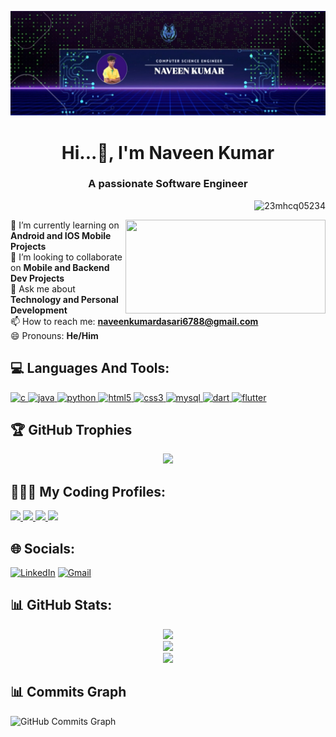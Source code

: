 ![logo](https://github.com/23MHCQ05234/23MHCQ05234/blob/main/GIT_PIC.jpg)

<h1 align="center">Hi...👋, I'm Naveen Kumar</h1>
<h3 align="center">A passionate Software Engineer </h3>

<p align="right"> <img src="https://komarev.com/ghpvc/?username=23mhcq05234&label=Profile%20views&color=0e75b6&style=flat" alt="23mhcq05234" /> </p>
<img align="right" height="150" width="320" src="https://github.com/23MHCQ05234/23MHCQ05234/blob/main/image_git.jpg?raw=true" />

🌱 I’m currently learning on **Android and IOS Mobile Projects** <br>
👯 I’m looking to collaborate on **Mobile and Backend Dev Projects** <br>
💬 Ask me about **Technology and Personal Development** <br>
📫 How to reach me: **naveenkumardasari6788@gmail.com** <br>
😄 Pronouns: **He/Him**

## 💻 Languages And Tools:
<p align="left"> 
  <a href="https://www.cprogramming.com/" target="_blank" rel="noreferrer"> 
    <img src="https://cdn.worldvectorlogo.com/logos/c-1.svg" alt="c" width="40" height="40"/> 
  </a>  
  <a href="https://www.java.com" target="_blank" rel="noreferrer"> 
    <img src="https://cdn.worldvectorlogo.com/logos/java-4.svg" alt="java" width="40" height="40"/> 
  </a>  
  <a href="https://www.python.org" target="_blank" rel="noreferrer"> 
    <img src="https://cdn.worldvectorlogo.com/logos/python-5.svg" alt="python" width="40" height="40"/> 
  </a>  
  <a href="https://www.w3.org/html/" target="_blank" rel="noreferrer"> 
    <img src="https://cdn.worldvectorlogo.com/logos/html-1.svg" alt="html5" width="40" height="40"/> 
  </a>  
  <a href="https://www.w3schools.com/css/" target="_blank" rel="noreferrer"> 
    <img src="https://cdn.worldvectorlogo.com/logos/css-3.svg" alt="css3" width="40" height="40"/> 
  </a>  
  <a href="https://www.mysql.com/" target="_blank" rel="noreferrer"> 
    <img src="https://cdn.jsdelivr.net/gh/devicons/devicon/icons/mysql/mysql-original.svg" alt="mysql" width="40" height="40"/> 
  </a>  
  <a href="https://dart.dev" target="_blank" rel="noreferrer"> 
    <img src="https://cdn.worldvectorlogo.com/logos/dart.svg" alt="dart" width="40" height="40"/> 
  </a>  
  <a href="https://flutter.dev" target="_blank" rel="noreferrer"> 
    <img src="https://cdn.worldvectorlogo.com/logos/flutter.svg" alt="flutter" width="40" height="40"/> 
  </a>  
</p>

## 🏆 GitHub Trophies
<p align="center">
  <img src="https://github-profile-trophy.vercel.app/?username=naveenkumar6788&theme=tokyonight&no-frame=true&no-bg=true&margin-w=4" />
</p>

## 👨🏻‍💻 My Coding Profiles:

<p align="left">
  <a href="https://www.codechef.com/users/naveenkumar788" target="blank">
    <img src="https://img.shields.io/badge/CodeChef-5B4638?style=for-the-badge&logo=codechef&logoColor=white" />
  </a>
  <a href="https://www.hackerrank.com/naveenkumar6788" target="blank">
    <img src="https://img.shields.io/badge/HackerRank-2EC866?style=for-the-badge&logo=hackerrank&logoColor=white" />
  </a>
  <a href="https://www.leetcode.com/naveenkumar788" target="blank">
    <img src="https://img.shields.io/badge/LeetCode-FFA116?style=for-the-badge&logo=leetcode&logoColor=black" />
  </a>
  <a href="https://auth.geeksforgeeks.org/user/_naveenkumar_dasari_/" target="blank">
    <img src="https://img.shields.io/badge/GeeksforGeeks-2F8D46?style=for-the-badge&logo=geeksforgeeks&logoColor=white" />
  </a>
</p>


## 🌐 Socials:

[![LinkedIn](https://img.shields.io/badge/LinkedIn-0077B5?style=for-the-badge&logo=linkedin&logoColor=white)](https://www.linkedin.com/in/naveen-kumar-dasari-582443330/) 
[![Gmail](https://img.shields.io/badge/Email-D14836?style=for-the-badge&logo=gmail&logoColor=white)](mailto:naveenkumardasari6778@gmail.com) 


## 📊 GitHub Stats:

<p align="center">
  <img src="https://github-readme-stats.vercel.app/api?username=naveenkumar6788&theme=tokyonight&hide_border=false&include_all_commits=true&count_private=false" /><br/>
  <img src="https://nirzak-streak-stats.vercel.app/?user=naveenkumar6788&theme=tokyonight&hide_border=false" /><br/>
  <img src="https://github-readme-stats.vercel.app/api/top-langs/?username=naveenkumar6788&theme=tokyonight&hide_border=false&include_all_commits=true&count_private=false&layout=compact" /><br/>
</p>




## 📊 Commits Graph
![GitHub Commits Graph](https://github-readme-activity-graph.vercel.app/graph?username=naveenkumar6788&theme=tokyo-night&area=true&area_color=ffb86c&line=ff79c6&point=bd93f9&hide_border=true&custom_title=naveenkumar6788's%20Commits%20Graph&hide_yaxis_title=true)




